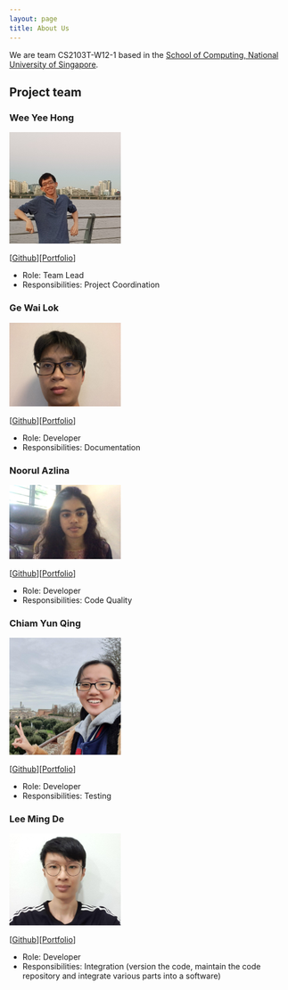 ```yaml
---
layout: page
title: About Us
---
```


We are team CS2103T-W12-1 based in the [School of Computing, National University of Singapore](http://www.comp.nus.edu.sg).

## Project team

### Wee Yee Hong

<img src="images/w-yeehong.png" width="200px">

[[Github](https://github.com/w-yeehong)][[Portfolio](/team/w-yeehong.md)]

* Role: Team Lead
* Responsibilities: Project Coordination

### Ge Wai Lok

<img src="images/raymondge.png" width="200px">

[[Github](http://github.com/raymondge)][[Portfolio](/team/raymondge.md)]

* Role: Developer
* Responsibilities: Documentation

### Noorul Azlina

<img src="images/itssodium.png" width="200px">

[[Github](http://github.com/itssodium)][[Portfolio](/team/itssodium.md)]

* Role: Developer
* Responsibilities: Code Quality

### Chiam Yun Qing

<img src="images/chiamyunqing.png" width="200px">

[[Github](https://github.com/chiamyunqing)][[Portfolio](/team/chiamyunqing.md)]

* Role: Developer
* Responsibilities: Testing

### Lee Ming De

<img src="images/leemingde.png" width="200px">

[[Github](http://github.com/LeeMingDe)][[Portfolio](/team/leemingde.md)]

* Role: Developer
* Responsibilities: Integration (version the code, maintain the code repository and integrate various parts into a software)
